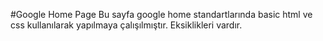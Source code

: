 #Google Home Page
Bu sayfa google home standartlarında basic html ve css kullanılarak yapılmaya çalışılmıştır. 
Eksiklikleri vardır. 